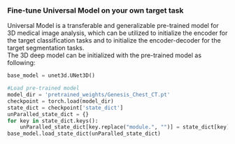 ### Fine-tune Universal Model on your own target task

Universal Model is a transferable and generalizable pre-trained model for 3D medical image analysis, which can be utilized to initialize the encoder for the target classification tasks and to initialize the encoder-decoder for the target segmentation tasks.  
The 3D deep model can be initialized with the pre-trained model as following:

```python
base_model = unet3d.UNet3D()

#Load pre-trained model
model_dir = 'pretrained_weights/Genesis_Chest_CT.pt'
checkpoint = torch.load(model_dir)
state_dict = checkpoint['state_dict']
unParalled_state_dict = {}
for key in state_dict.keys():
    unParalled_state_dict[key.replace("module.", "")] = state_dict[key]
base_model.load_state_dict(unParalled_state_dict)
```

